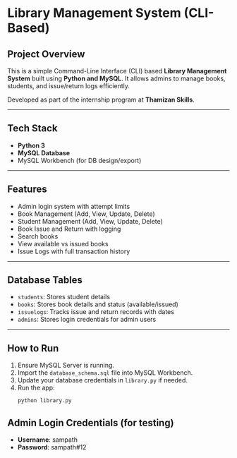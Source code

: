 #  Library Management System (CLI-Based)

##  Project Overview
This is a simple Command-Line Interface (CLI) based **Library Management System** built using **Python and MySQL**. It allows admins to manage books, students, and issue/return logs efficiently.

Developed as part of the internship program at **Thamizan Skills**.

---

##  Tech Stack
- **Python 3**
- **MySQL Database**
- MySQL Workbench (for DB design/export)

---

##  Features
-  Admin login system with attempt limits
-  Book Management (Add, View, Update, Delete)
-  Student Management (Add, View, Update, Delete)
-  Book Issue and Return with logging
-  Search books
-  View available vs issued books
-  Issue Logs with full transaction history

---

##  Database Tables
- `students`: Stores student details
- `books`: Stores book details and status (available/issued)
- `issuelogs`: Tracks issue and return records with dates
- `admins`: Stores login credentials for admin users

---

##  How to Run
1. Ensure MySQL Server is running.
2. Import the `database_schema.sql` file into MySQL Workbench.
3. Update your database credentials in `library.py` if needed.
4. Run the app:
   ```bash
   python library.py

##  Admin Login Credentials (for testing)
- **Username**: sampath  
- **Password**: sampath#12
